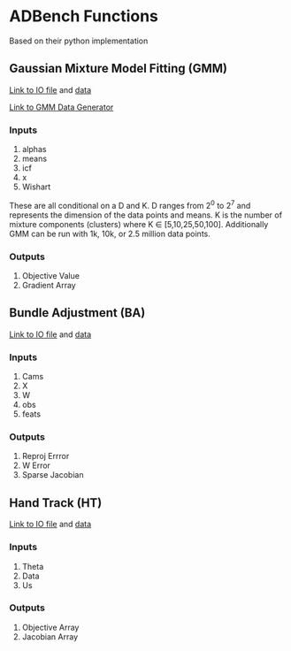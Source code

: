 # ADBench Functions

Based on their python implementation

## Gaussian Mixture Model Fitting (GMM)

[Link to IO file](https://github.com/microsoft/ADBench/blob/master/src/python/shared/GMMData.py) and [data](https://github.com/microsoft/ADBench/tree/master/data/gmm)

[Link to GMM Data Generator](https://github.com/microsoft/ADBench/blob/master/data/gmm/gmm-data-gen.py)

### Inputs

1. alphas
2. means
3. icf
4. x
5. Wishart

These are all conditional on a D and K. D ranges from $2^0$ to $2^7$ and represents the dimension of the data points and means. K is the number of mixture components (clusters) where K $\in$ [5,10,25,50,100]. Additionally GMM can be run with 1k, 10k, or 2.5 million data points.

### Outputs

1. Objective Value
2. Gradient Array

## Bundle Adjustment (BA)

[Link to IO file](https://github.com/microsoft/ADBench/blob/master/src/python/shared/BAData.py) and [data](https://github.com/microsoft/ADBench/tree/master/data/ba)

### Inputs

1. Cams
2. X
3. W
4. obs
5. feats

### Outputs

1. Reproj Errror
2. W Error
3. Sparse Jacobian

## Hand Track (HT)

[Link to IO file](https://github.com/microsoft/ADBench/blob/master/src/python/shared/HandData.py) and [data](https://github.com/microsoft/ADBench/tree/master/data/hand)

### Inputs

1. Theta
2. Data
3. Us

### Outputs

1. Objective Array
2. Jacobian Array
